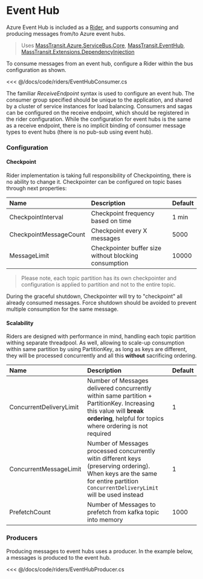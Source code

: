 # Event Hub

Azure Event Hub is included as a [Rider](/usage/riders/), and supports consuming and producing messages from/to Azure event hubs.

> Uses [MassTransit.Azure.ServiceBus.Core](https://nuget.org/packages/MassTransit.Azure.ServiceBus.Core/), [MassTransit.EventHub](https://nuget.org/packages/MassTransit.EventHub/), [MassTransit.Extensions.DependencyInjection](https://www.nuget.org/packages/MassTransit.Extensions.DependencyInjection/)

To consume messages from an event hub, configure a Rider within the bus configuration as shown.

<<< @/docs/code/riders/EventHubConsumer.cs

The familiar _ReceiveEndpoint_ syntax is used to configure an event hub. The consumer group specified should be unique to the application, and shared by a cluster of service instances for load balancing. Consumers and sagas can be configured on the receive endpoint, which should be registered in the rider configuration. While the configuration for event hubs is the same as a receive endpoint, there is no implicit binding of consumer message types to event hubs (there is no pub-sub using event hub).

### Configuration

#### Checkpoint

Rider implementation is taking full responsibility of Checkpointing, there is no ability to change it.
Checkpointer can be configured on topic bases through next properties:

| Name                   | Description                                           | Default |
|:-----------------------|:------------------------------------------------------|:--------|
| CheckpointInterval     | Checkpoint frequency based on time                    | 1 min   |
| CheckpointMessageCount | Checkpoint every X messages                           | 5000    |
| MessageLimit           | Checkpointer buffer size without blocking consumption | 10000   |

> Please note, each topic partition has its own checkpointer and configuration is applied to partition and not to the entire topic.

During the graceful shutdown, Checkpointer will try to "checkpoint" all already consumed messages. Force shutdown should be avoided to prevent multiple consumption for the same message.

#### Scalability
Riders are designed with performance in mind, handling each topic partition withing separate threadpool. As well, allowing to scale-up consumption within same partition by using PartitionKey, as long as keys are different, they will be processed concurrently and all this **without** sacrificing ordering.

| Name                    | Description                                                                                                                                                                      | Default |
|:------------------------|:---------------------------------------------------------------------------------------------------------------------------------------------------------------------------------|:--------|
| ConcurrentDeliveryLimit | Number of Messages delivered concurrently within same partition + PartitionKey. Increasing this value will **break ordering**, helpful for topics where ordering is not required | 1       |
| ConcurrentMessageLimit  | Number of Messages processed concurrently witin different keys (preserving ordering). When keys are the same for entire partition `ConcurrentDeliveryLimit` will be used instead | 1       |
| PrefetchCount           | Number of Messages to prefetch from kafka topic into memory                                                                                                                      | 1000    |

### Producers

Producing messages to event hubs uses a producer. In the example below, a messages is produced to the event hub.

<<< @/docs/code/riders/EventHubProducer.cs
